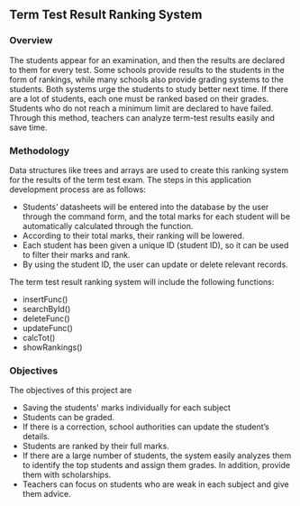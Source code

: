 <h2>Term Test Result Ranking System</h2>

<h3>Overview</h3>

<p>The students appear for an examination, and then the results are declared to them for every test. Some schools provide results to the students in the form of rankings, while many schools also provide grading systems to the students. Both systems urge the students to study better next time. If there are a lot of students, each one must be ranked based on their grades. 
  Students who do not reach a minimum limit are declared to have failed. Through this method, teachers can analyze term-test results easily and save time.</p>

<h3>Methodology</h3>

Data structures like trees and arrays are used to create this ranking system for the results of the term test exam. The steps in this application development process are as follows:<br>
- Students’ datasheets will be entered into the database by the user through the command form, and the total marks for each student will be automatically calculated through the function.<br>
-	According to their total marks, their ranking will be lowered.<br>
-	Each student has been given a unique ID (student ID), so it can be used to filter their marks and rank.
-	By using the student ID, the user can update or delete relevant records.
 
The term test result ranking system will include the following functions:
-	insertFunc()
-	searchById()
-	deleteFunc()
-	updateFunc()
-	calcTot()
-	showRankings()

  <h3>Objectives</h3>

The objectives of this project are
-	Saving the students' marks individually for each subject
-	Students can be graded.
-	If there is a correction, school authorities can update the student’s details.
-	Students are ranked by their full marks.
-	If there are a large number of students, the system easily analyzes them to identify the top students and assign them grades. In addition, provide them with scholarships.
-	Teachers can focus on students who are weak in each subject and give them advice.


